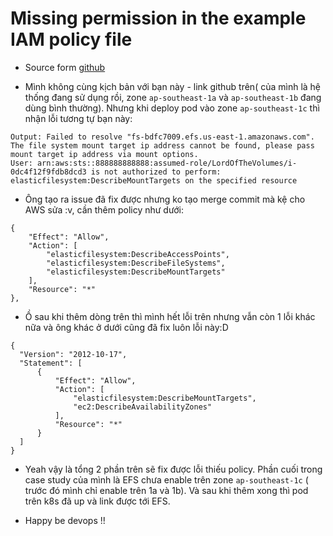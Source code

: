 # Missing permission in the example IAM policy file

- Source form [github](https://github.com/kubernetes-sigs/aws-efs-csi-driver/issues/489)


- Mình không cùng kịch bản với bạn này - link github trên( của mình là hệ thống đang sử dụng rồi, zone `ap-southeast-1a` và `ap-southeast-1b` đang dùng bình thường). Nhưng khi deploy pod vào zone `ap-southeast-1c` thì nhận lỗi tương tự bạn này:

```
Output: Failed to resolve "fs-bdfc7009.efs.us-east-1.amazonaws.com". The file system mount target ip address cannot be found, please pass mount target ip address via mount options. 
User: arn:aws:sts::888888888888:assumed-role/LordOfTheVolumes/i-0dc4f12f9fdb8dcd3 is not authorized to perform: elasticfilesystem:DescribeMountTargets on the specified resource
```


- Ông tạo ra issue đã fix được nhưng ko tạo merge commit mà kệ cho AWS sửa :v, cần thêm policy như dưới:

```
{
    "Effect": "Allow",
    "Action": [
        "elasticfilesystem:DescribeAccessPoints",
        "elasticfilesystem:DescribeFileSystems",
        "elasticfilesystem:DescribeMountTargets"
    ],
    "Resource": "*"
},
```

-  Ồ sau khi thêm dòng trên thì mình hết lỗi trên nhưng vẫn còn 1 lỗi khác nữa và ông khác ở dưới cũng đã fix luôn lỗi này:D 

```
{
  "Version": "2012-10-17",
  "Statement": [
      {
          "Effect": "Allow",
          "Action": [
              "elasticfilesystem:DescribeMountTargets",
              "ec2:DescribeAvailabilityZones"
          ],
          "Resource": "*"
      }
  ]
}
```
- Yeah vậy là tổng 2 phần trên sẽ fix được lỗi thiếu policy. Phần cuối trong case study của mình là EFS chưa enable trên zone `ap-southeast-1c` ( trước đó mình chỉ enable trên 1a và 1b). Và sau khi thêm xong thì pod trên k8s đã up và link được tới EFS.

- Happy be devops !!
